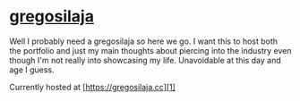 # [gregosilaja][1]

Well I probably need a gregosilaja so here we go. I want this to host both
the portfolio and just my main thoughts about piercing into the industry
even though I'm not really into showcasing my life. Unavoidable at this
day and age I guess.

Currently hosted at [https://gregosilaja.cc][1]

[1]: https://gregosilaja.cc
